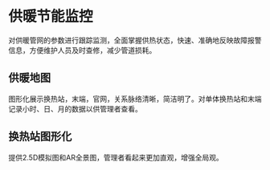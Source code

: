 
# 供暖节能监控

对供暖管网的参数进行跟踪监测，全面掌握供热状态，快速、准确地反映故障报警信息，方便维护人员及时查修，减少管道损耗。

## 供暖地图
图形化展示换热站，末端，官网，关系脉络清晰，简洁明了。对单体换热站和末端记录小时、日、月的数据以供管理者查看。

## 换热站图形化
提供2.5D模拟图和AR全景图，管理者看起来更加直观，增强全局观。
